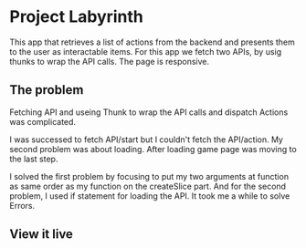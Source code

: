 # Project Labyrinth

This app that retrieves a list of actions from the backend and presents them to the user as interactable items. For this app we fetch two APIs, by usig thunks to wrap the API calls.
The page is responsive.

## The problem

Fetching API and useing Thunk to wrap the API calls and dispatch Actions was complicated.

I was successed to fetch API/start but I couldn't fetch the API/action. My second problem was about loading. After loading game page was moving to the last step.

I solved the first problem by focusing to put my two arguments at function as same order as my function on the createSlice part.
And for the second problem, I used if statement for loading the API.
It took me a while to solve Errors.

## View it live
